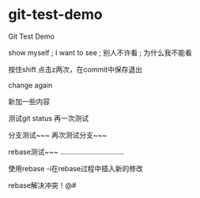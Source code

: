 # git-test-demo
Git Test Demo

show myself ; I want to see ; 别人不许看 ; 为什么我不能看

按住shift 点击z两次，在commit中保存退出 

change again

新加一些内容

测试git status
再一次测试

分支测试~~~
再次测试分支~~~

rebase测试~~~
................................

使用rebase -i在rebase过程中插入新的修改 

rebase解决冲突！@#
